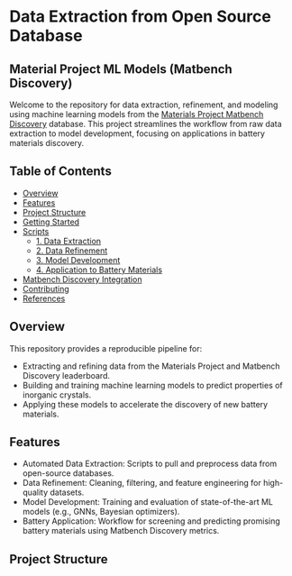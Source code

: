 # Data Extraction from Open Source Database  
## Material Project ML Models (Matbench Discovery)

Welcome to the repository for data extraction, refinement, and modeling using machine learning models from the [Materials Project Matbench Discovery](https://matbench-discovery.materialsproject.org/) database. This project streamlines the workflow from raw data extraction to model development, focusing on applications in battery materials discovery.

## Table of Contents

- [Overview](#overview)
- [Features](#features)
- [Project Structure](#project-structure)
- [Getting Started](#getting-started)
- [Scripts](#scripts)
  - [1. Data Extraction](#1-data-extraction)
  - [2. Data Refinement](#2-data-refinement)
  - [3. Model Development](#3-model-development)
  - [4. Application to Battery Materials](#4-application-to-battery-materials)
- [Matbench Discovery Integration](#matbench-discovery-integration)
- [Contributing](#contributing)
- [References](#references)

## Overview

This repository provides a reproducible pipeline for:

- Extracting and refining data from the Materials Project and Matbench Discovery leaderboard.
- Building and training machine learning models to predict properties of inorganic crystals.
- Applying these models to accelerate the discovery of new battery materials.

## Features

- Automated Data Extraction: Scripts to pull and preprocess data from open-source databases.
- Data Refinement: Cleaning, filtering, and feature engineering for high-quality datasets.
- Model Development: Training and evaluation of state-of-the-art ML models (e.g., GNNs, Bayesian optimizers).
- Battery Application: Workflow for screening and predicting promising battery materials using Matbench Discovery metrics.

## Project Structure
